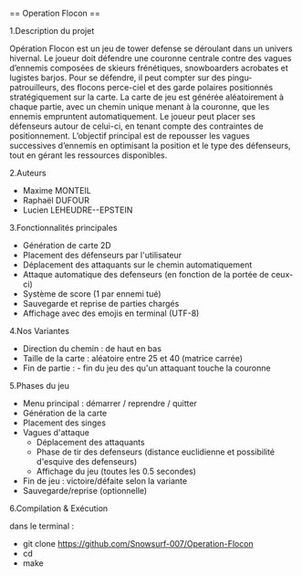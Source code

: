 == Operation Flocon ==

1.Description du projet

Opération Flocon est un jeu de tower defense se déroulant dans un univers hivernal. Le joueur doit défendre une couronne centrale contre des vagues d’ennemis composées de skieurs frénétiques, snowboarders acrobates et lugistes barjos. 
        Pour se défendre, il peut compter sur des pingu-patrouilleurs, des flocons perce-ciel et des garde polaires positionnés stratégiquement sur la carte.
        La carte de jeu est générée aléatoirement à chaque partie, avec un chemin unique menant à la couronne, que les ennemis empruntent automatiquement. Le joueur peut placer ses défenseurs autour de celui-ci, en tenant compte des contraintes de positionnement.
        L’objectif principal est de repousser les vagues successives d’ennemis en optimisant la position et le type des défenseurs, tout en gérant les ressources disponibles.


2.Auteurs

- Maxime MONTEIL
- Raphaël DUFOUR
- Lucien LEHEUDRE--EPSTEIN

3.Fonctionnalités principales

- Génération de carte 2D
- Placement des défenseurs par l'utilisateur
- Déplacement des attaquants sur le chemin automatiquement
- Attaque automatique des defenseurs (en fonction de la portée de ceux-ci)
- Système de score (1 par ennemi tué)
- Sauvegarde et reprise de parties chargés
- Affichage avec des emojis en terminal (UTF-8)

4.Nos Variantes

- Direction du chemin : de haut en bas
- Taille de la carte : aléatoire entre 25 et 40 (matrice carrée)
- Fin de partie : 
        - fin du jeu des qu'un attaquant touche la couronne
 
5.Phases du jeu

- Menu principal : démarrer / reprendre / quitter
- Génération de la carte
- Placement des singes
- Vagues d'attaque
   - Déplacement des attaquants
   - Phase de tir des defenseurs (distance euclidienne et possibilité d'esquive des defenseurs)
   - Affichage du jeu (toutes les 0.5 secondes)
- Fin de jeu : victoire/défaite selon la variante
- Sauvegarde/reprise (optionnelle)

6.Compilation & Exécution

dans le terminal :
- git clone https://github.com/Snowsurf-007/Operation-Flocon
- cd 
- make
